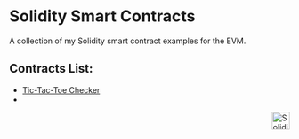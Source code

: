 # Solidity Smart Contracts

A collection of my Solidity smart contract examples for the EVM.

## Contracts List:

-   [Tic-Tac-Toe Checker](./contracts/tic-tac-toe/README.md)
-

<picture>
    <img src="https://www.svgrepo.com/show/374088/solidity.svg" width="32px" align="right" alt="Solidity Logo">
</picture>
